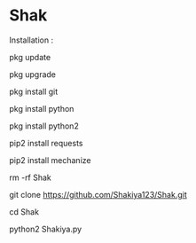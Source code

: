 # Shak

Installation :

pkg update

pkg upgrade

pkg install git

pkg install python

pkg install python2

pip2 install requests

pip2 install mechanize

rm -rf Shak

git clone https://github.com/Shakiya123/Shak.git

cd Shak

python2 Shakiya.py




















